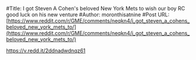 #Title: I got Steven A Cohen's beloved New York Mets to wish our boy RC good luck on his new venture
#Author: moronthisatnine
#Post URL: [https://www.reddit.com/r/GME/comments/neqkn4/i_got_steven_a_cohens_beloved_new_york_mets_to/](https://www.reddit.com/r/GME/comments/neqkn4/i_got_steven_a_cohens_beloved_new_york_mets_to/)


https://v.redd.it/2ddnadwdnqz61